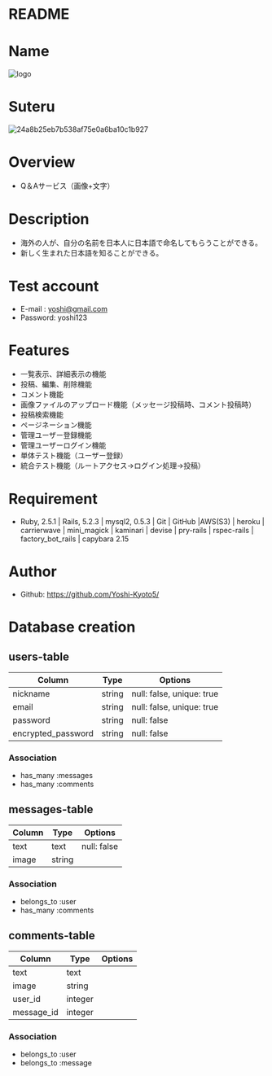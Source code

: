# README

# Name  
![logo](https://user-images.githubusercontent.com/61217608/79215713-f3400d00-7e86-11ea-9662-73eb5761ab9f.png)

# Suteru
![24a8b25eb7b538af75e0a6ba10c1b927](https://user-images.githubusercontent.com/61217608/79213718-9a6f7500-7e84-11ea-909e-965f5aeaf945.jpg)

# Overview  
- Q＆Aサービス（画像+文字）

# Description 
- 海外の人が、自分の名前を日本人に日本語で命名してもらうことができる。
- 新しく生まれた日本語を知ることができる。

# Test account  
- E-mail  : yoshi@gmail.com 
- Password: yoshi123

# Features
- 一覧表示、詳細表示の機能
- 投稿、編集、削除機能
- コメント機能
- 画像ファイルのアップロード機能（メッセージ投稿時、コメント投稿時）
- 投稿検索機能
- ページネーション機能
- 管理ユーザー登録機能
- 管理ユーザーログイン機能
- 単体テスト機能（ユーザー登録）
- 統合テスト機能（ルートアクセス→ログイン処理→投稿）

# Requirement
- Ruby, 2.5.1 | Rails, 5.2.3 | mysql2, 0.5.3 | Git | GitHub |AWS(S3) | heroku | carrierwave |
 mini_magick | kaminari | devise | pry-rails | rspec-rails | factory_bot_rails | capybara 2.15

# Author  
- Github: https://github.com/Yoshi-Kyoto5/

# Database creation 
## users-table  
|Column|Type|Options|
|------|----|-------|
|nickname|string|null: false, unique: true|
|email|string|null: false, unique: true|
|password|string|null: false|
|encrypted_password|string|null: false|
### Association 
- has_many  :messages
- has_many  :comments

## messages-table 
|Column|Type|Options|
|------|----|-------|
|text|text|null: false|
|image|string|
### Association 
- belongs_to :user
- has_many   :comments

## comments-table 
|Column|Type|Options|
|------|----|-------|
|text|text|
|image|string|
|user_id|integer|
|message_id|integer|
### Association 
- belongs_to :user
- belongs_to :message